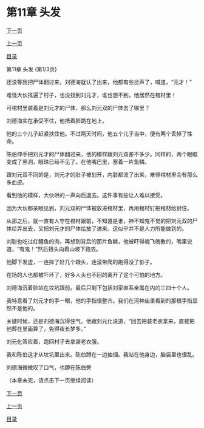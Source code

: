 <h1>第11章   头发</h1>
            <div><p><a href="./0031_%E7%AC%AC11%E7%AB%A0_%E5%A4%B4%E5%8F%91.md">下一页</a></p><p><a href="./0029_%E7%AC%AC10%E7%AB%A0_%E5%BC%80%E6%A3%BA.md">上一页</a></p><p><a href="../">目录</a></p></div>
            <div><p>第11章   头发 (第1/3页)</p><p>还没等我把尸体翻过来，刘德海就认了出来，他都有些岔声了，喊道，“元才！”</p><p>难怪大伙找遍了村子，也没找到刘元才，谁也想不到，他居然在棺材里！</p><p>可棺材里装着是刘元才的尸体，那么刘元双的尸体去了哪里？</p><p>刘德海实在承受不住，他捂着脸跪在地上。</p><p>他的三个儿子赶紧扶住他。不过两天时间，他五个儿子当中，便有两个丢掉了性命。</p><p>陈伯伸手把刘元才的尸体翻过来，他的模样跟刘元双差不多少。同样的，两个眼眶变成了黑洞，眼珠已经不见了。在他嘴巴里，塞着一片鱼鳞。</p><p>跟刘元双不同的是，刘元才的肚子被划开，内脏都流了出来，难怪棺材里会有那么多血迹。</p><p>看到他的模样，大伙哄的一声向后退去。这件事有些让人难以接受。</p><p>因为大伙都亲眼见到，刘元双的尸体被放进棺材里，再用棺材钉把棺材给封住。</p><p>从那之后，就一直有人守在棺材跟前，不知道是谁，神不知鬼不觉的把刘元双的尸体给弄出去，又把刘元才的尸体给放了进来。这似乎并不是人力所能做到的。</p><p>刘聪也吃过红鲤鱼的肉，再想到背后的那片鱼鳞，他被吓得魂飞魄散的，嘴里说道，“有鬼！”然后扭头向着山坡下跑去。</p><p>他脚下发虚，一连摔了好几个跟头，连滚带爬的跑得没了影子。</p><p>在场的人也都被吓坏了，好多人头也不回的离开了这个可怕的地方。</p><p>刘德海沉着脸站在坟坑跟前。最后只剩下包括刘家直系亲属在内的三四十个人。</p><p>我特意看了刘元才的手一眼，他的手指很整齐。我们在河神庙里看到的那根手指显然不是他的。</p><p>关键时候，还是刘德海沉得住气。他跟刘元化说道，“回去把装老衣拿来，直接把他葬在里面算了，免得夜长梦多。”</p><p>刘元化答应着，跑回村子去拿装老衣服。</p><p>我和陈伯这才从坟坑里出来。陈伯蹲在一边抽烟。我站在他身边，脑袋里也很乱。</p><p>刘德海微微叹了口气，也蹲在陈伯旁</p><p>（本章未完，请点击下一页继续阅读）</p></div>
            <div><p><a href="./0031_%E7%AC%AC11%E7%AB%A0_%E5%A4%B4%E5%8F%91.md">下一页</a></p><p><a href="./0029_%E7%AC%AC10%E7%AB%A0_%E5%BC%80%E6%A3%BA.md">上一页</a></p><p><a href="../">目录</a></p></div>